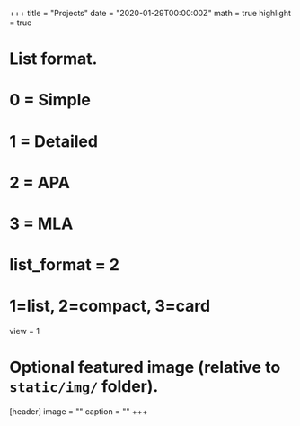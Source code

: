 +++
title = "Projects"
date = "2020-01-29T00:00:00Z"
math = true
highlight = true

# List format.
#   0 = Simple
#   1 = Detailed
#   2 = APA
#   3 = MLA
# list_format = 2

# 1=list, 2=compact, 3=card
view = 1

# Optional featured image (relative to `static/img/` folder).
[header]
image = ""
caption = ""
+++
